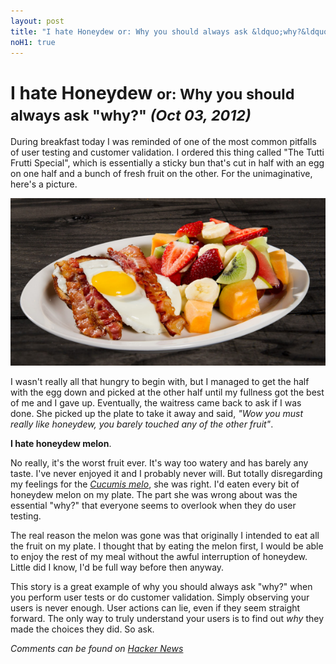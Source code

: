 ```yaml
---
layout: post
title: "I hate Honeydew or: Why you should always ask &ldquo;why?&ldquo;"
noH1: true
---
```


<h1 class="post-title">I hate Honeydew <small>or: Why you should always ask "why?" <em>(Oct 03, 2012)</em></small></h1>

During breakfast today I was reminded of one of the most common pitfalls of user testing and
customer validation.  I ordered this thing called "The Tutti Frutti Special", which is 
essentially a sticky bun that's cut in half with an egg on one half and a bunch of fresh fruit 
on the other.  For the unimaginative, here's a picture.

<div class="center">
  <a class="th" href="/img/tutti-frutti.png">
    <img src="/img/tutti-frutti-small.png" alt="The Tutti Frutti Special" />
  </a>
</div>

I wasn't really all that hungry to begin with, but I managed to get the half with the egg down
and picked at the other half until my fullness got the best of me and I gave up.  Eventually,
the waitress came back to ask if I was done.  She picked up the plate to take it away and said,
_"Wow you must really like honeydew, you barely touched any of the other fruit"_.

__I hate honeydew melon__.

No really, it's the worst fruit ever.  It's way too watery and has barely any taste. I've never enjoyed
it and I probably never will.  But totally disregarding my feelings for the 
_[Cucumis melo](http://en.wikipedia.org/wiki/Honeydew_%28melon%29)_, she was right.  I'd eaten every bit 
of honeydew melon on my plate.  The part she was wrong about was the essential "why?" that everyone seems 
to overlook when they do user testing.

The real reason the melon was gone was that originally I intended to eat all the fruit on my plate.
I thought that by eating the melon first, I would be able to enjoy the rest of my meal without the awful
interruption of honeydew.  Little did I know, I'd be full way before then anyway.

This story is a great example of why you should always ask "why?" when you perform user tests or do
customer validation.  Simply observing your users is never enough.  User actions can lie, even if they
seem straight forward.  The only way to truly understand your users is to find out _why_ they made the
choices they did.  So ask.

_Comments can be found on [Hacker News](http://news.ycombinator.com/item?id=4609699)_
